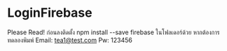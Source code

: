 # LoginFirebase
Please Read!
ก่อนลงติดตั้ง npm install --save firebase ในโฟลเดอร์ด้วย
หากต้องการทดลองพิมพ์ 
Email: tea1@test.com
Pw: 123456
